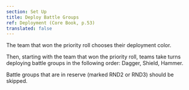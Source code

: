 ```yaml
---
section: Set Up
title: Deploy Battle Groups
ref: Deployment (Core Book, p.53)
translated: false
---
```


The team that won the priority roll chooses their deployment color.

Then, starting with the team that won the priority roll, teams take turns deploying battle groups in the following order: Dagger, Shield, Hammer.

Battle groups that are in reserve (marked RND2 or RND3) should be skipped.
